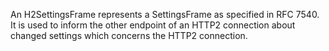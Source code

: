 An H2SettingsFrame represents a SettingsFrame as specified in RFC 7540. It is used to inform the other endpoint of an HTTP2 connection about changed settings which concerns the HTTP2 connection.